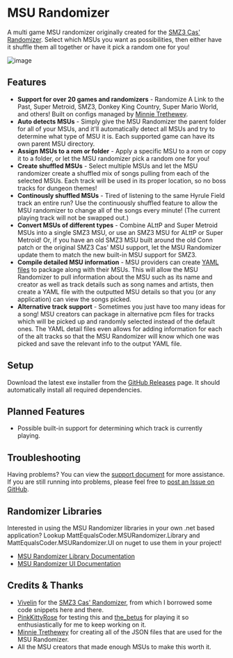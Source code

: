 # MSU Randomizer

A multi game MSU randomizer originally created for the [SMZ3 Cas' Randomizer](https://github.com/Vivelin/SMZ3Randomizer). Select which MSUs you want as possibilities, then either have it shuffle them all together or have it pick a random one for you!

![image](https://github.com/MattEqualsCoder/MSURandomizer/assets/63823784/aee49149-3148-43c0-bd03-460b24e958d1)

## Features

- **Support for over 20 games and randomizers** - Randomize A Link to the Past, Super Metroid, SMZ3, Donkey King Country, Super Mario World, and others! Built on configs managed by [Minnie Trethewey](https://github.com/miketrethewey).
- **Auto detects MSUs** - Simply give the MSU Randomizer the parent folder for all of your MSUs, and it'll automatically detect all MSUs and try to determine what type of MSU it is. Each supported game can have its own parent MSU directory.
- **Assign MSUs to a rom or folder** - Apply a specific MSU to a rom or copy it to a folder, or let the MSU randomizer pick a random one for you!
- **Create shuffled MSUs** - Select multiple MSUs and let the MSU randomizer create a shuffled mix of songs pulling from each of the selected MSUs. Each track will be used in its proper location, so no boss tracks for dungeon themes!
- **Continously shuffled MSUs** - Tired of listening to the same Hyrule Field track an entire run? Use the continuously shuffled feature to allow the MSU randomizer to change all of the songs every minute! (The current playing track will not be swapped out.)
- **Convert MSUs of different types** - Combine ALttP and Super Metroid MSUs into a single SMZ3 MSU, or use an SMZ3 MSU for ALttP or Super Metroid! Or, if you have an old SMZ3 MSU built around the old Conn patch or the original SMZ3 Cas' MSU support, let the MSU Randomizer update them to match the new built-in MSU support for SMZ3.
- **Compile detailed MSU information** - MSU providers can create [YAML files](Docs/yaml.md) to package along with their MSUs. This will allow the MSU Randomizer to pull information about the MSU such as its name and creator as well as track details such as song names and artists, then create a YAML file with the outputted MSU details so that you (or any application) can view the songs picked.
- **Alternative track support** - Sometimes you just have too many ideas for a song! MSU creators can package in alternative pcm files for tracks which will be picked up and randomly selected instead of the default ones. The YAML detail files even allows for adding information for each of the alt tracks so that the MSU Randomizer will know which one was picked and save the relevant info to the output YAML file.

## Setup

Download the latest exe installer from the [GitHub Releases](https://github.com/MattEqualsCoder/MSURandomizer/releases) page. It should automatically install all required dependencies.

## Planned Features

- Possible built-in support for determining which track is currently playing.

## Troubleshooting

Having problems? You can view the [support document](Docs/support.md) for more assistance. If you are still running into problems, please feel free to [post an Issue on GitHub](https://github.com/MattEqualsCoder/MSURandomizer/issues).

## Randomizer Libraries

Interested in using the MSU Randomizer libraries in your own .net based application? Lookup MattEqualsCoder.MSURandomizer.Library and MattEqualsCoder.MSURandomizer.UI on nuget to use them in your project!

- [MSU Randomizer Library Documentation](./MSURandomizerLibrary/README.md)
- [MSU Randomizer UI Documentation](./MSURandomizerUI/README.md)

## Credits & Thanks

- [Vivelin](https://vivelin.net/) for the [SMZ3 Cas' Randomizer](https://github.com/Vivelin/SMZ3Randomizer), from which I borrowed some code snippets here and there.
- [PinkKittyRose](https://www.twitch.tv/pinkkittyrose) for testing this and [the_betus](https://www.twitch.tv/the_betus) for playing it so enthusiastically for me to keep working on it.
- [Minnie Trethewey](https://github.com/miketrethewey) for creating all of the JSON files that are used for the MSU Randomizer.
- All the MSU creators that made enough MSUs to make this worth it.
